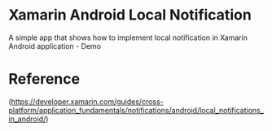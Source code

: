 # Xamarin Android Local Notification
A simple app that shows how to implement local notification in Xamarin Android application - Demo

# Reference
(https://developer.xamarin.com/guides/cross-platform/application_fundamentals/notifications/android/local_notifications_in_android/)
